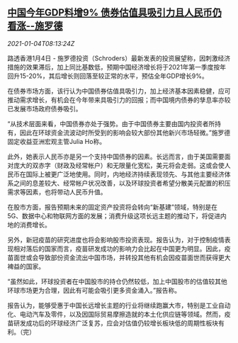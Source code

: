 <!--1609748598000-->
[中国今年GDP料增9% 债券估值具吸引力且人民币仍看涨--施罗德](https://cn.reuters.com/article/fund-view-china-gdp-0104-mon-idCNKBS2990QM)
------

<div><i>2021-01-04T08:13:24Z</i></div><p>路透香港1月4日 - 施罗德投资（Schroders）最新发表的投资展望称，因刺激经济措施的效果滞后，加上同比基数低，预期中国经济增长将于2021年第一季度按年回升15-20%，其后增长则回落至较正常的水平，预估全年GDP增长9%。</p><p>在债券市场方面，该行认为中国债券估值具吸引力，加上经济基本因素稳健，应可推动需求增长，有机会在今年带来具吸引力的回报；而中国境内债券的孳息率亦较已发展市场政府债券吸引。</p><p>“从技术层面来看，中国债券亦处于强势。由于中国债券主要由国内投资者所持有，因此在环球资金流波动时所受到的影响会较大部份其他新兴市场轻微。”施罗德固定收益亚洲宏观主管Julia Ho称。</p><p>此外，她表示人民币亦是另一个支持中国债券的因素。长远而言，由于美国需要面对庞大的双赤字（财政及经常帐户）和无限量化宽松，美元将会走弱。这或会使人民币在国际上被更广泛地使用。同时，内地经济持续表现领先、与其他主要经济体系之间的息差较大、经常帐户状况改善，以及环球投资者希望分散美元配置的积压需求等因素，也将带动人民币升值。</p><p>在股市方面，报告预期未来的固定资产投资将会转向“新基建”领域，特别是在5G、数据中心和物联网方面的发展；消费升级这项长远主题的推动下，将促进内地的消费增长。</p><p>另外，新冠疫苗的研究进度也将会影响股市投资表现。报告认为，对于控制疫情表现相对落后的国家而言，疫苗研发成功的影响力会比起在中国更为明显。因此，疫苗面世或会导致部份资金流出中国市场，并转投其他有机会因疫苗面世而获得更大裨益的国家。</p><p>“虽然如此，环球投资者在中国股市的持仓仍然较低，加上中国股市的估值较其他环球市场更为合理，因此有可能会吸引更多资金涌入。”报告称。</p><p>报告认为，能够受惠于中国长远增长主题的行业将继续跑赢大市，特别是工业自动化、电动汽车及零件，以及因国际贸易摩擦造就的本土化供应链等领域。然而，疫苗研发成功后的环球经济广泛复苏，应会对估值仍较增长板块低的周期性板块有利。（完）</p>
